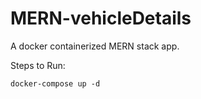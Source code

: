 # MERN-vehicleDetails

A docker containerized MERN stack app.

Steps to Run:

```docker-compose up -d```
